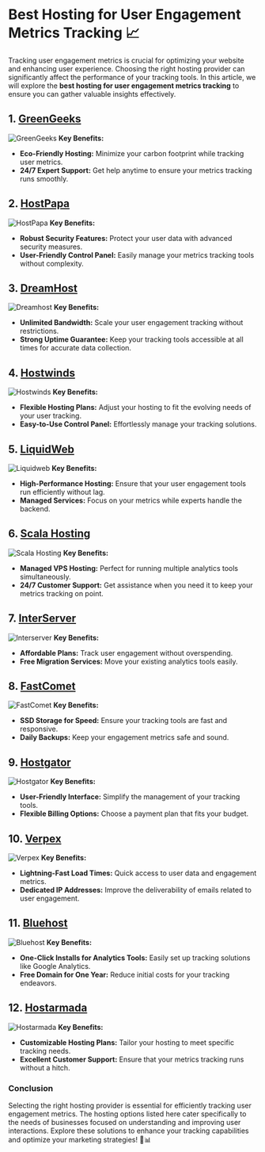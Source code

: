 # Best Hosting for User Engagement Metrics Tracking 📈

Tracking user engagement metrics is crucial for optimizing your website and enhancing user experience. Choosing the right hosting provider can significantly affect the performance of your tracking tools. In this article, we will explore the **best hosting for user engagement metrics tracking** to ensure you can gather valuable insights effectively.

## 1. [GreenGeeks](https://snipitx.com/greengeeks-jy)
![GreenGeeks](https://i.imgur.com/eEwuntu.jpg "GreenGeeks Hosting")
**Key Benefits:**
- **Eco-Friendly Hosting:** Minimize your carbon footprint while tracking user metrics.
- **24/7 Expert Support:** Get help anytime to ensure your metrics tracking runs smoothly.

## 2. [HostPapa](https://snipitx.com/hostpapa-jy)
![HostPapa](https://i.imgur.com/ouDTkvl.jpeg "HostPapa Hosting")
**Key Benefits:**
- **Robust Security Features:** Protect your user data with advanced security measures.
- **User-Friendly Control Panel:** Easily manage your metrics tracking tools without complexity.

## 3. [DreamHost](https://snipitx.com/dreamhost-jy)
![Dreamhost](https://i.imgur.com/rXIg8ip.jpeg "Dreamhost Hosting")
**Key Benefits:**
- **Unlimited Bandwidth:** Scale your user engagement tracking without restrictions.
- **Strong Uptime Guarantee:** Keep your tracking tools accessible at all times for accurate data collection.

## 4. [Hostwinds](https://snipitx.com/hostwinds-jy)
![Hostwinds](https://i.imgur.com/53aSNXx.jpeg "Hostwinds Hosting")
**Key Benefits:**
- **Flexible Hosting Plans:** Adjust your hosting to fit the evolving needs of your user tracking.
- **Easy-to-Use Control Panel:** Effortlessly manage your tracking solutions.

## 5. [LiquidWeb](https://snipitx.com/liquidweb-jy)
![Liquidweb](https://i.imgur.com/4IvT9SC.jpeg "Liquidweb Hosting")
**Key Benefits:**
- **High-Performance Hosting:** Ensure that your user engagement tools run efficiently without lag.
- **Managed Services:** Focus on your metrics while experts handle the backend.

## 6. [Scala Hosting](https://snipitx.com/scala-jy)
![Scala Hosting](https://i.imgur.com/uJ5JIK3.png "Scala Web Hosting")
**Key Benefits:**
- **Managed VPS Hosting:** Perfect for running multiple analytics tools simultaneously.
- **24/7 Customer Support:** Get assistance when you need it to keep your metrics tracking on point.

## 7. [InterServer](https://snipitx.com/interserver-jy)
![Interserver](https://i.imgur.com/OM5dOEW.jpeg "Interserver Hosting")
**Key Benefits:**
- **Affordable Plans:** Track user engagement without overspending.
- **Free Migration Services:** Move your existing analytics tools easily.

## 8. [FastComet](https://snipitx.com/fastcomet-jy)
![FastComet](https://i.imgur.com/7qgXuWp.png "FastComet Hosting")
**Key Benefits:**
- **SSD Storage for Speed:** Ensure your tracking tools are fast and responsive.
- **Daily Backups:** Keep your engagement metrics safe and sound.

## 9. [Hostgator](https://snipitx.com/hostgator-jy)
![Hostgator](https://i.imgur.com/BcVkH57.jpeg "Hostgator Hosting")
**Key Benefits:**
- **User-Friendly Interface:** Simplify the management of your tracking tools.
- **Flexible Billing Options:** Choose a payment plan that fits your budget.

## 10. [Verpex](https://snipitx.com/verpex-jy)
![Verpex](https://i.imgur.com/6x5LhiS.jpeg "Verpex Hosting")
**Key Benefits:**
- **Lightning-Fast Load Times:** Quick access to user data and engagement metrics.
- **Dedicated IP Addresses:** Improve the deliverability of emails related to user engagement.

## 11. [Bluehost](https://snipitx.com/bluehost-jy)
![Bluehost](https://i.imgur.com/PasFF9E.jpeg "Bluehost Hosting")
**Key Benefits:**
- **One-Click Installs for Analytics Tools:** Easily set up tracking solutions like Google Analytics.
- **Free Domain for One Year:** Reduce initial costs for your tracking endeavors.

## 12. [Hostarmada](https://snipitx.com/hostarmada-jy)
![Hostarmada](https://i.imgur.com/KFbdf3o.jpeg "Hostarmada Hosting")
**Key Benefits:**
- **Customizable Hosting Plans:** Tailor your hosting to meet specific tracking needs.
- **Excellent Customer Support:** Ensure that your metrics tracking runs without a hitch.

### Conclusion
Selecting the right hosting provider is essential for efficiently tracking user engagement metrics. The hosting options listed here cater specifically to the needs of businesses focused on understanding and improving user interactions. Explore these solutions to enhance your tracking capabilities and optimize your marketing strategies! 🚀📊
